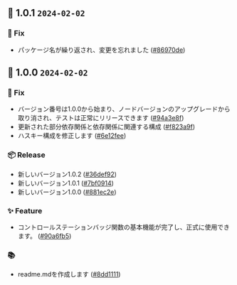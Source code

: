 ## 🎉 1.0.1 `2024-02-02`
### 🐛 Fix
- パッケージ名が繰り返され、変更を忘れました ([#86970de](https://github.com/kwooshung/files/commit/86970de6d0e9deb54e3fc2ab66c89bc0a6c64e87))

## 🎉 1.0.0 `2024-02-02`
### 🐛 Fix
- バージョン番号は1.0.0から始まり、ノードバージョンのアップグレードから取り消され、テストは正常にリリースできます ([#94a3e8f](https://github.com/kwooshung/files/commit/94a3e8f5ee4b5ce34e507948b6c66d956148203c))
- 更新された部分依存関係と依存関係に関連する構成 ([#f823a9f](https://github.com/kwooshung/files/commit/f823a9f45ac5c7e93365fb82b43c1cbc5085b894))
- ハスキー構成を修正します ([#6e12fee](https://github.com/kwooshung/files/commit/6e12feeafce60daf3dcdf82138d95c66fb73dd1d))
### 📦 Release
- 新しいバージョン1.0.2 ([#36def92](https://github.com/kwooshung/files/commit/36def92822550e05f8306ab4f5fecc6211a14c50))
- 新しいバージョン1.0.1 ([#7bf0914](https://github.com/kwooshung/files/commit/7bf09140cae13725686f185a1bf29d7a5775f668))
- 新しいバージョン1.0.0 ([#881ec2e](https://github.com/kwooshung/files/commit/881ec2e1df55e9d99db9f8555f2f02cfae887eec))
### ✨ Feature
- コントロールステーションバッジ関数の基本機能が完了し、正式に使用できます。 ([#90a6fb5](https://github.com/kwooshung/files/commit/90a6fb5016c67c44c9c57e0fc632d9a82c831abd))
### 📚 
- readme.mdを作成します ([#8dd1111](https://github.com/kwooshung/files/commit/8dd1111bc8584d9f0f6fe4461019f43b4b625bf8))